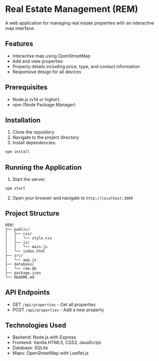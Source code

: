 # Real Estate Management (REM)

A web application for managing real estate properties with an interactive map interface.

## Features

- Interactive map using OpenStreetMap
- Add and view properties
- Property details including price, type, and contact information
- Responsive design for all devices

## Prerequisites

- Node.js (v14 or higher)
- npm (Node Package Manager)

## Installation

1. Clone the repository
2. Navigate to the project directory
3. Install dependencies:
```bash
npm install
```

## Running the Application

1. Start the server:
```bash
npm start
```

2. Open your browser and navigate to `http://localhost:3000`

## Project Structure

```
REM/
├── public/
│   ├── css/
│   │   └── style.css
│   ├── js/
│   │   └── main.js
│   └── index.html
├── src/
│   └── app.js
├── database/
│   └── rem.db
├── package.json
└── README.md
```

## API Endpoints

- GET `/api/properties` - Get all properties
- POST `/api/properties` - Add a new property

## Technologies Used

- Backend: Node.js with Express
- Frontend: Vanilla HTML5, CSS3, JavaScript
- Database: SQLite
- Maps: OpenStreetMap with Leaflet.js 